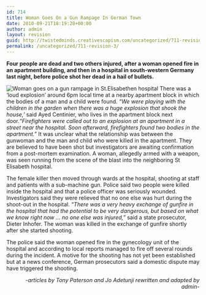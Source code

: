 ```yaml
---
id: 714
title: Woman Goes On a Gun Rampage In German Town
date: 2010-09-21T18:19:28+00:00
author: admin
layout: revision
guid: http://twistedminds.creativescapism.com/uncategorized/711-revision-3/
permalink: /uncategorized/711-revision-3/
---
```

<p class="dropcap-first">
  <strong>Four people are dead and two others injured, after a woman opened fire in an apartment building, and then in a hospital in south-western Germany last night, before police shot her dead in a hail of bullets.</strong>
</p>

![Woman goes on a gun rampage in St.Elisabethen hospital](St.Elisabethen.jpg "forensic experts at the St. Elisabethen hospital") There was a &#8216;loud explosion&#8217; around 6pm local time at a nearby apartment block in which the bodies of a man and a child were found. _&#8220;We were playing with the children in the garden when there was a huge explosion that shook the house,&#8217;_ said Ayed Centinier, who lives in the apartment block next door._&#8220;Firefighters were called out to an explosion at an apartment in a street near the hospital. Soon afterward, firefighters found two bodies in the apartment.&#8221;_ It was unclear what the relationship was between the gunwoman and the man and child who were killed in the apartment. They are believed to have been shot but investigators are awaiting confirmation from a post-mortem examination. A woman, allegedly armed with a weapon, was seen running from the scene of the blast into the neighboring St Elisabeth hospital.

The female killer then moved through wards at the hospital, shooting at staff and patients with a sub-machine gun. Police said two people were killed inside the hospital and that a police officer was seriously wounded. Investigators said they were relieved that no one else was hurt during the shoot-out in the hospital. _&#8220;There was a very heavy exchange of gunfire in the hospital that had the potential to be very dangerous, but based on what we know right now &#8230; no one else was injured,&#8221;_ said a state prosecutor, Dieter Inhofer. The woman was killed in the exchange of gunfire shortly after she started shooting.

The police said the woman opened fire in the gynecology unit of the hospital and according to local reports managed to fire off several rounds during the incident. A motive for the shooting has not yet been established but at a news conference, German prosecutors said a domestic dispute may have triggered the shooting.

<p style="text-align: right;">
  <em>-articles by Tony Paterson and Jo Adetunji rewritten and adapted by admin-</em>
</p>